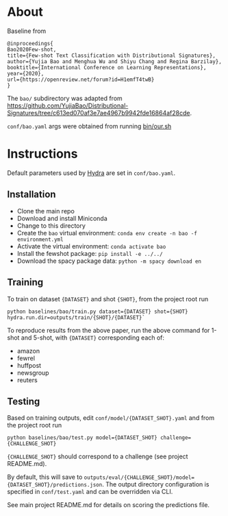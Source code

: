 # About

Baseline from
```
@inproceedings{
Bao2020Few-shot,
title={Few-shot Text Classification with Distributional Signatures},
author={Yujia Bao and Menghua Wu and Shiyu Chang and Regina Barzilay},
booktitle={International Conference on Learning Representations},
year={2020},
url={https://openreview.net/forum?id=H1emfT4twB}
}
```

The `bao/` subdirectory was adapted from <https://github.com/YujiaBao/Distributional-Signatures/tree/c613ed070af3e7ae4967b9942fde16864af28cde>.

`conf/bao.yaml` args were obtained from running [bin/our.sh](https://github.com/YujiaBao/Distributional-Signatures/blob/c613ed070af3e7ae4967b9942fde16864af28cde/bin/our.sh)

# Instructions

Default parameters used by [Hydra](https://hydra.cc) are set in `conf/bao.yaml`.

## Installation
- Clone the main repo
- Download and install Miniconda
- Change to this directory
- Create the `bao` virtual environment: `conda env create -n bao -f environment.yml`
- Activate the virtual environment: `conda activate bao`
- Install the fewshot package: `pip install -e ../../`
- Download the spacy package data: `python -m spacy download en`

## Training

To train on dataset `{DATASET}` and shot `{SHOT}`, from the project root run
```
python baselines/bao/train.py dataset={DATASET} shot={SHOT} hydra.run.dir=outputs/train/{SHOT}/{DATASET}`
```

To reproduce results from the above paper, run the above command for 1-shot and 5-shot, with `{DATASET}` corresponding each of:
- amazon
- fewrel
- huffpost
- newsgroup
- reuters

## Testing

Based on training outputs, edit `conf/model/{DATASET_SHOT}.yaml` and from the project root run
```
python baselines/bao/test.py model={DATASET_SHOT} challenge={CHALLENGE_SHOT}
```

`{CHALLENGE_SHOT}` should correspond to a challenge (see project README.md).

By default, this will save to `outputs/eval/{CHALLENGE_SHOT}/model={DATASET_SHOT}/predictions.json`. The output directory configuration is specified in `conf/test.yaml` and can be overridden via CLI.

See main project README.md for details on scoring the predictions file.
